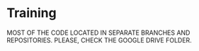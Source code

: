 # Training

MOST OF THE CODE LOCATED IN SEPARATE BRANCHES AND REPOSITORIES.
PLEASE, CHECK THE GOOGLE DRIVE FOLDER.

